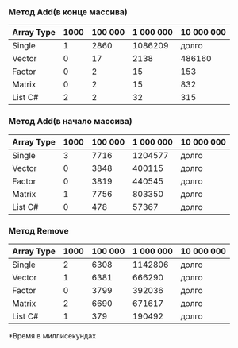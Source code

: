 ### Метод Add(в конце массива)

| Array Type | 1000 | 100 000 | 1 000 000 | 10 000 000 |
| ---------- | ---- | ------- | --------- | ---------- |
| Single     | 1    | 2860    | 1086209   | долго      |
| Vector     | 0    | 17      | 2138      | 486160     |
| Factor     | 0    | 2       | 15        | 153        |
| Matrix     | 0    | 2       | 15        | 832        |
| List C#    | 2    | 2       | 32        | 315        |

### Метод Add(в начало массива)

| Array Type | 1000 | 100 000 | 1 000 000 | 10 000 000 |
| ---------- | ---- | ------- | --------- | ---------- |
| Single     | 3    | 7716    | 1204577   | долго      |
| Vector     | 0    | 3848    | 400115    | долго      |
| Factor     | 0    | 3819    | 440545    | долго      |
| Matrix     | 1    | 7756    | 803350    | долго      |
| List C#    | 0    | 478     | 57367     | долго      |

### Метод Remove

| Array Type | 1000 | 100 000 | 1 000 000 | 10 000 000 |
| ---------- | ---- | ------- | --------- | ---------- |
| Single     | 2    | 6308    | 1142806   | долго      |
| Vector     | 1    | 6381    | 666290    | долго      |
| Factor     | 0    | 3799    | 392036    | долго      |
| Matrix     | 2    | 6690    | 671617    | долго      |
| List C#    | 1    | 379     | 190492    | долго      |

*Время в миллисекундах